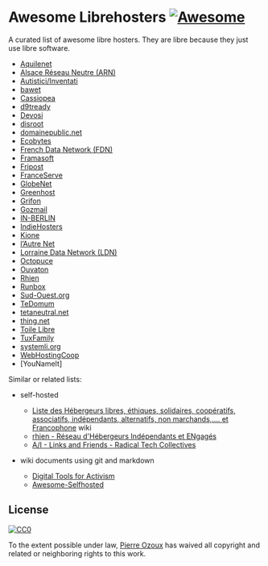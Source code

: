 # Awesome Librehosters [![Awesome](https://cdn.rawgit.com/sindresorhus/awesome/d7305f38d29fed78fa85652e3a63e154dd8e8829/media/badge.svg)](https://github.com/sindresorhus/awesome)

A curated list of awesome libre hosters. They are libre because they just use libre software.

* [Aquilenet](http://www.aquilenet.fr/)
* [Alsace Réseau Neutre (ARN)](http://arn-fai.net/)
* [Autistici/Inventati](http://www.autistici.org/en/index.html)
* [bawet](http://www.bawet.org/index/pmwiki.php)
* [Cassiopea](http://www.cassiopea.org/)
* [d9tready](https://d9tready.com/)
* [Devosi](https://www.devosi.org/)
* [disroot](https://disroot.org/)
* [domainepublic.net](http://www.domainepublic.net/)
* [Ecobytes](https://co-munity.net/ecobytes)
* [French Data Network (FDN)](http://www.fdn.fr/)
* [Framasoft](http://www.framasoft.net/)
* [Fripost](https://fripost.org/english/)
* [FranceServe](http://www.franceserv.fr/)
* [GlobeNet](http://globenet.org/)
* [Greenhost](https://greenhost.net/)
* [Grifon](https://grifon.fr/)
* [Gozmail](https://gozmail.bzh/)
* [IN-BERLIN](https://www.in-berlin.de)
* [IndieHosters](https://indiehosters.net/)
* [Kione](https://kione.de/)
* [l’Autre Net](http://www.lautre.net/)
* [Lorraine Data Network (LDN)](http://ldn-fai.net/)
* [Octopuce](https://www.octopuce.fr/)
* [Ouvaton](http://ouvaton.coop/)
* [Rhien](http://www.rhien.org/)
* [Runbox](https://runbox.com/)
* [Sud-Ouest.org](https://www.sud-ouest.org/)
* [TeDomum](https://www.tedomum.net/)
* [tetaneutral.net](http://tetaneutral.net/)
* [thing.net](http://thing.net/)
* [Toile Libre](http://www.toile-libre.org/)
* [TuxFamily](http://tuxfamily.org/)
* [systemli.org](https://www.systemli.org/)
* [WebHostingCoop](http://www.webhosting.coop/)
* [YouNameIt]

Similar or related lists:

* self-hosted

  - [Liste des Hébergeurs libres, éthiques, solidaires, coopératifs, associatifs, indépendants, alternatifs, non marchands,.... et Francophone](http://www.hebergeurslibres.net/wakka.php?wiki=listehebergeurs) wiki
  - [rhien - Réseau d'Hébergeurs Indépendants et ENgagés](http://www.rhien.org/Hebergeurs,59.html)
  - [A/I - Links and Friends - Radical Tech Collectives](http://www.autistici.org/en/links.html)

* wiki documents using git and markdown

  - [Digital Tools for Activism](https://github.com/drewrwilson/toolsforactivism)
  - [Awesome-Selfhosted](https://github.com/Kickball/awesome-selfhosted)

## License

[![CC0](http://i.creativecommons.org/p/zero/1.0/88x31.png)](http://creativecommons.org/publicdomain/zero/1.0/)

To the extent possible under law, [Pierre Ozoux](https://microblog.pierre-o.fr) has waived all copyright and related or neighboring rights to this work.
